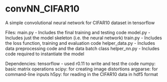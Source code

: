 # convNN_CIFAR10
A simple convolutional neural network for CIFAR10 dataset in tensorflow 

Files:
main.py - Includes the final training and testing code
model.py - Includes just the model skeleton (i.e. the neural network)
train.py - Includes the loss function, training and evaluation code
helper_data.py - Includes data preprocessing code and the data batch class
helper_nn.py - Includes code required to instantiate the model

Dependencies:
tensorflow - used r0.11 to write and test the code
numpy: basic matrix operations
scipy: for creating image distortions
argparse: for command-line inputs
h5py: for reading in the CIFAR10 data in hdf5 format
